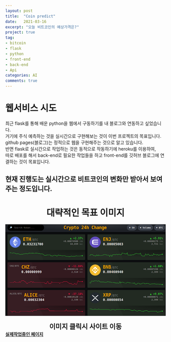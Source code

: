 ```yaml
---
layout: post
title:  "Coin predict"
date:   2021-03-16
excerpt: "오늘 비트코인의 예상가격은?"
project: true
tag:
- bitcoin
- flask
- python
- front-end
- back-end
- Api
categories: AI
comments: true
---
```


# 웹서비스 시도
최근 flask를 통해 배운 python을 웹에서 구동하기를 내 블로그와 연동하고 싶었습니다.  
거기에 주식 예측하는 것을 실시간으로 구현해보는 것이 이번 프로젝트의 목표입니다.  
github pages(블로그)는 정적으로 웹을 구현해주는 것으로 알고 있습니다.  
반면 flask로 실시간으로 작업하는 것은 동적으로 작동하기에 heroku를 이용하여,  
따로 배포를 해서 back-end로 필요한 작업들을 하고 front-end를 깃허브 블로그에 연결하는 것이 목표입니다.

## 현재 진행도는 실시간으로 비트코인의 변화만 받아서 보여주는 정도입니다.  

# <center> 대략적인 목표 이미지 </center>


<a href ="https://hsc-1.github.io/coinapp/" ><img src="https://raw.githubusercontent.com/HSC-1/HSC-1.github.io/main/_posts/image/pro.png" alt="목표치"></a>
<center><b><span style="font-size:1.5em"> 이미지 클릭시 사이트 이동</span></b></center>
<a href = 'https://hsc-1.github.io/coinapp/templates/test.html'><b>실제작업중인 페이지</b></a>